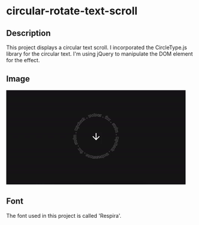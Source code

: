 # circular-rotate-text-scroll

## Description 

This project displays a circular text scroll. I incorporated the CircleType.js library for the circular text. I'm using jQuery to manipulate the DOM element for the effect. 

## Image

![](scroll.gif)

## Font

The font used in this project is called 'Respira'.